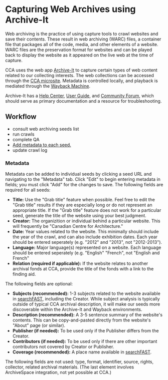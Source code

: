 # Capturing Web Archives using Archive-It

Web archiving is the practice of using capture tools to crawl websites and save their contents. These result in web archiving (WARC) files, a container file that packages all of the code, media, and other elements of a website. WARC files are the preservation format for websites and can be played back to display the website as it appeared on the live web at the time of capture. 

CCA uses the web app [Archive-It](https://archive-it.org/) to capture certain types of web content related to our collecting interests. The web collections can be accessed through the [CCA microsite](https://archive-it.org/home/Canadian-Centre-for-Architecture). Metadata is controlled locally, and playback is mediated through the [Wayback Machine](https://archive.org/web/). 

Archive-It has a [Help Center](https://support.archive-it.org/hc/en-us), [User Guide](https://support.archive-it.org/hc/en-us/categories/201179946-Archive-It-User-Guide), and [Community Forum](https://support.archive-it.org/hc/en-us/community/topics), which should serve as primary documentation and a resource for troubleshooting. 
 
## Workflow

- consult web archiving seeds list 
- run crawls
- complete QA
- [Add metadata to each seed.](#metadata)
- update crawl log

<a name="metadata"></a>  
### Metadata
Metadata can be added to individual seeds by clicking a seed URL and navigating to the "Metadata" tab. Click "Edit" to begin entering metadata in fields; you must click "Add" for the changes to save. The following fields are required for all seeds: 
- **Title:** Use the "Grab title" feature when possible. Feel free to edit the "Grab title" results if they are especially long or do not represent an appropriate title. If the "Grab title" feature does not work for a particular seed, generate the title of the website using your best judgment. 
- **Creator:** The organizition or individual behind a particular website. This will frequently be "Canadian Centre for Architecture."
- **Date:** Year values related to the website. This minimally should include the year of the crawl, and can also include exhibition dates. Each year should be entered seperately (e.g. "2012" and "2013", not "2012-2013").
- **Language:** Major language(s) represented on a website. Each language should be entered seperately (e.g. "English" "French", not "English and French" 
- **Relation (required if applicable):** If the website relates to another archival fonds at CCA, provide the title of the fonds with a link to the finding aid.

The following fields are optional: 
- **Subjects (recommended):** 1-3 subjects related to the website available in [searchFAST](http://fast.oclc.org/searchfast/), including the Creator. While subject analysis is typically outside of typical CCA archival description, it will make our seeds more discoverable within the Archive-It and Wayback environments. 
- **Description (recommended):** A 3-5 sentence summary of the website's contents. This can be copy-and-pasted directly from the website's "About" page (or similar).
- **Publisher (if needed):** To be used only if the Publisher differs from the Creator.
- **Contributors (if needed):** To be used only if there are other important contributors not covered by Creator or Publisher.
- **Coverage (recommended):** A place name available in [searchFAST](http://fast.oclc.org/searchfast/).

The following fields are not used: type, format, identifier, source, rights, collector, related archival materials. (The last element involves ArchiveSpace integration, not yet possible at CCA.)
